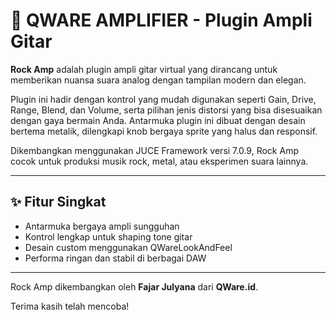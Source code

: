 # 🎸 QWARE AMPLIFIER - Plugin Ampli Gitar

**Rock Amp** adalah plugin ampli gitar virtual yang dirancang untuk memberikan nuansa suara analog dengan tampilan modern dan elegan.

Plugin ini hadir dengan kontrol yang mudah digunakan seperti Gain, Drive, Range, Blend, dan Volume, serta pilihan jenis distorsi yang bisa disesuaikan dengan gaya bermain Anda. Antarmuka plugin ini dibuat dengan desain bertema metalik, dilengkapi knob bergaya sprite yang halus dan responsif.

Dikembangkan menggunakan JUCE Framework versi 7.0.9, Rock Amp cocok untuk produksi musik rock, metal, atau eksperimen suara lainnya.

---

## ✨ Fitur Singkat

- Antarmuka bergaya ampli sungguhan
- Kontrol lengkap untuk shaping tone gitar
- Desain custom menggunakan QWareLookAndFeel
- Performa ringan dan stabil di berbagai DAW

---

Rock Amp dikembangkan oleh **Fajar Julyana** dari **QWare.id**.

Terima kasih telah mencoba!
